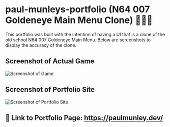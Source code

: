 # paul-munleys-portfolio (N64 007 Goldeneye Main Menu Clone) 🕵🏻‍♂️

This portfolio was built with the intention of having a UI that is a clone of the old school N64 007 Goldeneye Main Menu. Below are screenshots to display the accuracy of the clone.

## Screenshot of Actual Game
![Screenshot of Game](https://github.com/Paul-Munley/paul-munleys-portfolio/blob/master/assets/actual-game-screenshot.jpeg)

## Screenshot of Portfolio Site
![Screenshot of Portfolio Site](https://live.staticflickr.com/65535/51405926321_1c797aecab_k.jpg)

## 🔗 Link to Portfolio Page: https://paulmunley.dev/
